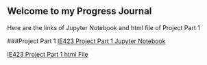 ## Welcome to my Progress Journal


Here are the links of Jupyter Notebook and html file of Project Part 1

###Project Part 1
[IE423 Project Part 1 Jupyter Notebook](https://github.com/BU-IE-423/fall-23-ardaaturan/blob/main/423_1_last.ipynb)

[IE423 Project Part 1 html File](https://github.com/BU-IE-423/fall-23-ardaaturan/blob/main/423_1_last.html)



